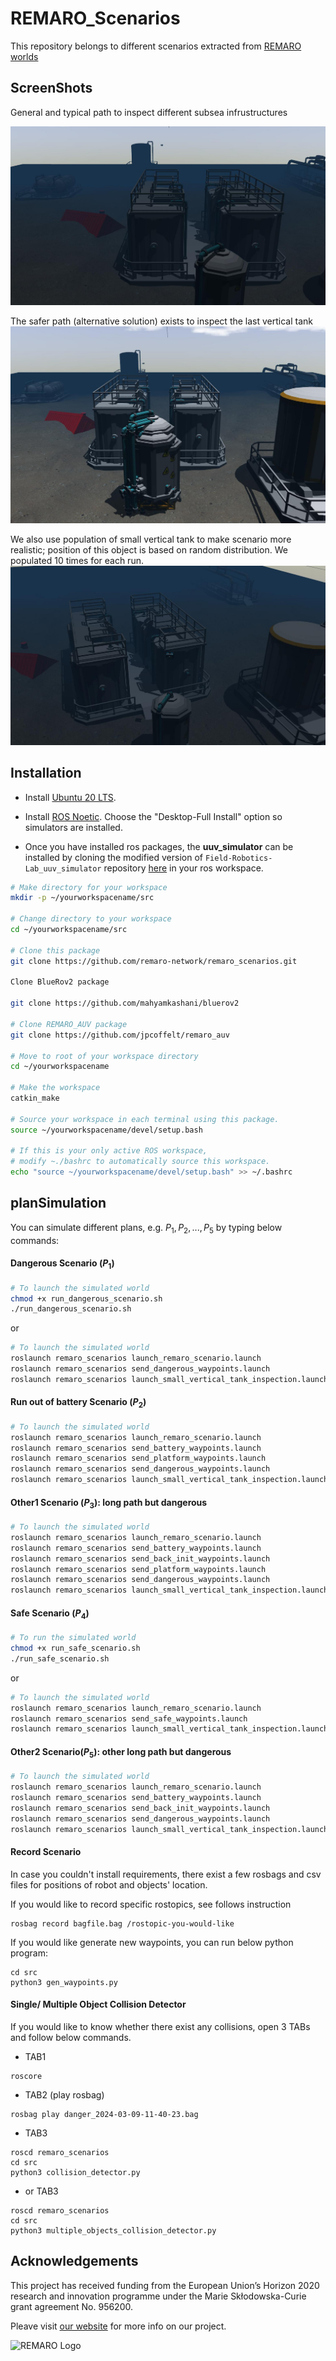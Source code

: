 # REMARO_Scenarios

This repository belongs to different scenarios extracted from [REMARO worlds](https://github.com/remaro-network/remaro_worlds)

## ScreenShots
General and typical path to inspect different subsea infrustructures

[![Watch REMARO_AUV get out of docking station](assets/imgs/remaro_scenario.jpg)](assets/GIFs/docking_station.mp4)

The safer path (alternative solution) exists to inspect the last vertical tank
![Safe Path](assets/imgs/small_vertical_tank_population.jpg)

We also use population of small vertical tank to make scenario more realistic; position of this object is based on random distribution. We populated 10 times for each run.
![Safe Path](assets/imgs/safe_path_remaro.jpg)

## Installation
 - Install [Ubuntu 20 LTS](https://releases.ubuntu.com/20.04/ubuntu-20.04.3-desktop-amd64.iso).

- Install [ROS Noetic](http://wiki.ros.org/noetic/Installation/Ubuntu).  Choose the "Desktop-Full Install" option so simulators are installed.

- Once you have installed ros packages, the <b>uuv_simulator</b> can be installed by cloning the modified version of `Field-Robotics-Lab_uuv_simulator` repository [here](https://github.com/mahyamkashani/uuv_simulator) in your ros workspace.


```bash
# Make directory for your workspace
mkdir -p ~/yourworkspacename/src

# Change directory to your workspace
cd ~/yourworkspacename/src

# Clone this package 
git clone https://github.com/remaro-network/remaro_scenarios.git

Clone BlueRov2 package 

git clone https://github.com/mahyamkashani/bluerov2

# Clone REMARO_AUV package
git clone https://github.com/jpcoffelt/remaro_auv

# Move to root of your workspace directory
cd ~/yourworkspacename

# Make the workspace 
catkin_make

# Source your workspace in each terminal using this package.
source ~/yourworkspacename/devel/setup.bash

# If this is your only active ROS workspace,
# modify ~./bashrc to automatically source this workspace.
echo "source ~/yourworkspacename/devel/setup.bash" >> ~/.bashrc
```

## planSimulation
You can simulate different plans, e.g. $P_1, P_2, ..., P_5$ by typing below commands:

#### Dangerous Scenario ($P_1$)

```bash
# To launch the simulated world
chmod +x run_dangerous_scenario.sh
./run_dangerous_scenario.sh
```
or 
```bash
# To launch the simulated world
roslaunch remaro_scenarios launch_remaro_scenario.launch
roslaunch remaro_scenarios send_dangerous_waypoints.launch
roslaunch remaro_scenarios launch_small_vertical_tank_inspection.launch
```
#### Run out of battery Scenario ($P_2$)

```bash
# To launch the simulated world
roslaunch remaro_scenarios launch_remaro_scenario.launch
roslaunch remaro_scenarios send_battery_waypoints.launch
roslaunch remaro_scenarios send_platform_waypoints.launch
roslaunch remaro_scenarios send_dangerous_waypoints.launch
roslaunch remaro_scenarios launch_small_vertical_tank_inspection.launch

```

#### Other1 Scenario ($P_3$): long path but dangerous
```bash
# To launch the simulated world
roslaunch remaro_scenarios launch_remaro_scenario.launch
roslaunch remaro_scenarios send_battery_waypoints.launch
roslaunch remaro_scenarios send_back_init_waypoints.launch
roslaunch remaro_scenarios send_platform_waypoints.launch
roslaunch remaro_scenarios send_dangerous_waypoints.launch
roslaunch remaro_scenarios launch_small_vertical_tank_inspection.launch
```

#### Safe Scenario ($P_4$)
```bash
# To run the simulated world
chmod +x run_safe_scenario.sh
./run_safe_scenario.sh
```
or 
```bash
# To launch the simulated world
roslaunch remaro_scenarios launch_remaro_scenario.launch
roslaunch remaro_scenarios send_safe_waypoints.launch
roslaunch remaro_scenarios launch_small_vertical_tank_inspection.launch

```
#### Other2 Scenario($P_5$): other long path but dangerous
```bash
# To launch the simulated world
roslaunch remaro_scenarios launch_remaro_scenario.launch
roslaunch remaro_scenarios send_battery_waypoints.launch
roslaunch remaro_scenarios send_back_init_waypoints.launch
roslaunch remaro_scenarios send_dangerous_waypoints.launch
roslaunch remaro_scenarios launch_small_vertical_tank_inspection.launch

```



#### Record Scenario
In case you couldn't install requirements, there exist a few rosbags and csv files for positions of robot and objects' location.

If you would like to record specific rostopics, see follows instruction
```
rosbag record bagfile.bag /rostopic-you-would-like
```

If you would like generate new waypoints, you can run below python program:
```
cd src
python3 gen_waypoints.py
```
#### Single/ Multiple Object Collision Detector

If you would like to know whether there exist any collisions, open 3 TABs and follow below commands.

- TAB1
```
roscore
```
- TAB2 (play rosbag)
```
rosbag play danger_2024-03-09-11-40-23.bag
```
- TAB3
```
roscd remaro_scenarios
cd src
python3 collision_detector.py
```
- or TAB3
```
roscd remaro_scenarios
cd src
python3 multiple_objects_collision_detector.py
```

## Acknowledgements
This project has received funding from the European Union’s Horizon 2020 research and innovation programme under the Marie Skłodowska-Curie grant agreement No. 956200.

Pleave visit [our website](https://remaro.eu/) for more info on our project.

![REMARO Logo](https://remaro.eu/wp-content/uploads/2020/09/remaro1-right-1024.png)
